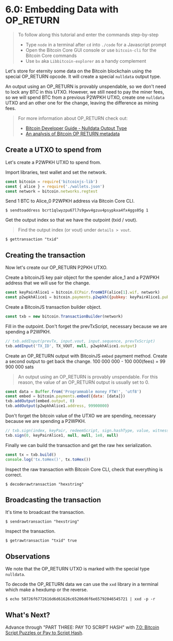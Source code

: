 # 6.0: Embedding Data with OP_RETURN

> To follow along this tutorial and enter the commands step-by-step
> * Type `node` in a terminal after `cd` into `./code` for a Javascript prompt
> * Open the Bitcoin Core GUI console or use `bitcoin-cli` for the Bitcoin Core commands
> * Use `bx` aka `Libbitcoin-explorer` as a handy complement 

Let's store for eternity some data on the Bitcoin blockchain using the special OP_RETURN opcode. 
It will create a special `nulldata` output type. 

An output using an OP_RETURN is provably unspendable, so we don't need to lock any BTC in this UTXO.
However, we still need to pay the miner fees, so we will spend BTC from a previous P2WPKH UTXO, create one `nulldata` UTXO 
and an other one for the change, leaving the difference as mining fees. 

> For more information about OP_RETURN check out: 
> * [Bitcoin Developer Guide - Nulldata Output Type](https://bitcoin.org/en/developer-guide#null-data)
> * [An analysis of Bitcoin OP RETURN metadata](https://arxiv.org/pdf/1702.01024.pdf)


## Create a UTXO to spend from
 
Let's create a P2WPKH UTXO to spend from.
 
Import libraries, test wallet and set the network.
```javascript
const bitcoin = require('bitcoinjs-lib')
const { alice } = require('./wallets.json')
const network = bitcoin.networks.regtest
```

Send 1 BTC to Alice_0 P2WPKH address via Bitcoin Core CLI.
```
$ sendtoaddress bcrt1qlwyzpu67l7s9gwv4gzuv4psypkxa4fx4ggs05g 1
```

Get the output index so that we have the outpoint (txid / vout).
> Find the output index (or vout) under `details > vout`.
```
$ gettransaction "txid"
```


## Creating the transaction

Now let's create our OP_RETURN P2PKH UTXO.

Create a bitcoinJS key pair object for the spender alice_1 and a P2WPKH address that we will use for the change.
```javascript
const keyPairAlice1 = bitcoin.ECPair.fromWIF(alice[1].wif, network)
const p2wpkhAlice1 = bitcoin.payments.p2wpkh({pubkey: keyPairAlice1.publicKey, network})
```

Create a BitcoinJS transaction builder object.
```javascript
const txb = new bitcoin.TransactionBuilder(network)
```

Fill in the outpoint.
Don't forget the prevTxScript, necessary because we are spending a P2WPKH.
```javascript
// txb.addInput(prevTx, input.vout, input.sequence, prevTxScript)
txb.addInput('TX_ID', TX_VOUT, null, p2wpkhAlice1.output)
```

Create an OP_RETURN output with BitcoinJS `embed` payment method.
Create a second output to get back the change. 100 000 000 - 100 000(fees) = 99 900 000 sats
> An output using an OP_RETURN is provably unspendable. For this reason, the value of an OP_RETURN output 
> is usually set to 0.
```javascript
const data = Buffer.from('Programmable money FTW!', 'utf8')
const embed = bitcoin.payments.embed({data: [data]})
txb.addOutput(embed.output, 0)
txb.addOutput(p2wpkhAlice1.address, 99900000)
```

Don't forget the bitcoin value of the UTXO we are spending, necessary because we are spending a P2WPKH.
```javascript
// txb.sign(index, keyPair, redeemScript, sign.hashType, value, witnessScript)
txb.sign(0, keyPairAlice1, null, null, 1e8, null)
```

Finally we can build the transaction and get the raw hex serialization.
```javascript
const tx = txb.build()
console.log('tx.toHex()', tx.toHex())
```

Inspect the raw transaction with Bitcoin Core CLI, check that everything is correct.
```
$ decoderawtransaction "hexstring"
```


## Broadcasting the transaction

It's time to broadcast the transaction. 
```
$ sendrawtransaction "hexstring"
```

Inspect the transaction.
```
$ getrawtransaction "txid" true
```


## Observations

We note that the OP_RETURN UTXO is marked with the special type `nulldata`.

To decode the OP_RETURN data we can use the `xxd` library in a terminal which make a hexdump or the reverse.
```
$ echo 50726f6772616d6d61626c65206d6f6e65792046545721 | xxd -p -r
```


## What's Next?

Advance through "PART THREE: PAY TO SCRIPT HASH" with [7.0: Bitcoin Script Puzzles or Pay to Script Hash](07_0_Bitcoin_Script_Puzzles.md).

